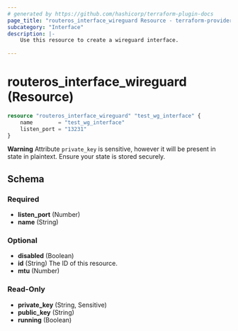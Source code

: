 ```yaml
---
# generated by https://github.com/hashicorp/terraform-plugin-docs
page_title: "routeros_interface_wireguard Resource - terraform-provider-routeros"
subcategory: "Interface"
description: |-
    Use this resource to create a wireguard interface.
  
---
```


# routeros_interface_wireguard (Resource)

```terraform
resource "routeros_interface_wireguard" "test_wg_interface" {
	name   		= "test_wg_interface"
	listen_port = "13231"
}
```

**Warning** Attribute `private_key` is sensitive, however it will be present in state in plaintext. Ensure your state is stored securely.

<!-- schema generated by tfplugindocs -->
## Schema

### Required

- **listen_port** (Number)
- **name** (String)

### Optional

- **disabled** (Boolean)
- **id** (String) The ID of this resource.
- **mtu** (Number)

### Read-Only

- **private_key** (String, Sensitive)
- **public_key** (String)
- **running** (Boolean)



